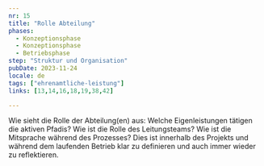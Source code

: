 ```yaml
---
nr: 15
title: "Rolle Abteilung"
phases:
  - Konzeptionsphase 
  - Konzeptionsphase
  - Betriebsphase
step: "Struktur und Organisation"
pubDate: 2023-11-24
locale: de
tags: ["ehrenamtliche-leistung"]
links: [13,14,16,18,19,38,42]

---
```


Wie sieht die Rolle der Abteilung(en) aus: Welche Eigenleistungen tätigen die aktiven Pfadis? Wie ist die Rolle des Leitungsteams? Wie ist die Mitsprache während des Prozesses? Dies ist innerhalb des Projekts und während dem laufenden Betrieb klar zu definieren und auch immer wieder zu reflektieren.

